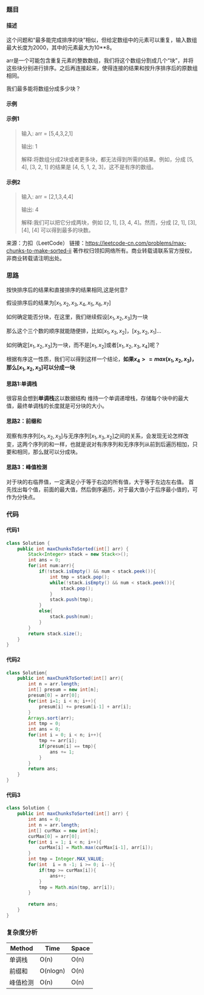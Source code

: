 ### 题目
#### 描述
这个问题和“最多能完成排序的块”相似，但给定数组中的元素可以重复，输入数组最大长度为2000，其中的元素最大为10**8。

arr是一个可能包含重复元素的整数数组，我们将这个数组分割成几个“块”，并将这些块分别进行排序。之后再连接起来，使得连接的结果和按升序排序后的原数组相同。

我们最多能将数组分成多少块？

#### 示例
#### 示例1
> 输入: arr = [5,4,3,2,1]
> 
> 输出: 1
> 
> 解释:将数组分成2块或者更多块，都无法得到所需的结果。例如，分成 [5, 4], [3, 2, 1] 的结果是 [4, 5, 1, 2, 3]，这不是有序的数组。
#### 示例2
> 输入: arr = [2,1,3,4,4]
> 
> 输出: 4
> 
> 解释:我们可以把它分成两块，例如 [2, 1], [3, 4, 4]。然而，分成 [2, 1], [3], [4], [4] 可以得到最多的块数。 

来源：力扣（LeetCode）
链接：https://leetcode-cn.com/problems/max-chunks-to-make-sorted-ii
著作权归领扣网络所有。商业转载请联系官方授权，非商业转载请注明出处。
### 思路
按快排序后的结果和直接排序的结果相同,这是何意?

假设排序后的结果为$[x_1, x_2, x_3, x_4, x_5, x_6, x_7]$

如何确定能否分块，在这里，我们继续假设$[x_1, x_2, x_3]$为一块

那么这个三个数的顺序就能随便排，比如$[x_1, x_3, x_2]$，$[x_3, x_2, x_1]$...

如何确定$[x_1, x_2, x_3]$为一块，而不是$[x_1, x_2]$或者$[x_1, x_2, x_3, x_4]$呢？

根据有序这一性质，我们可以得到这样一个结论，**如果$x_4 >= max (x_1, x_2, x_3)$，那么$[x_1, x_2, x_3]$可以分成一块**

#### 思路1:单调栈
很容易会想到**单调栈**这以数据结构
维持一个单调递增栈，存储每个块中的最大值，最终单调栈的长度就是可分块的大小。


#### 思路2：前缀和
观察有序序列$[x_1, x_2, x_3]$与无序序列$[x_1, x_3, x_2]$之间的关系，会发现无论怎样改变，这两个序列的和一样，也就是说对有序序列和无序序列从前到后遍历相加，只要和相同，那么就可以分成块。

#### 思路3：峰值检测
对于块的右临界值，一定满足小于等于右边的所有值，大于等于左边左右值。
首先找出每个值，前面的最大值，然后倒序遍历，对于最大值小于后序最小值的，可作为分快点。
### 代码
#### 代码1
```java
class Solution {
    public int maxChunksToSorted(int[] arr) {
        Stack<Integer> stack = new Stack<>();
        int ans = 0;
        for(int num:arr){
            if(!stack.isEmpty() && num < stack.peek()){
                int tmp = stack.pop();
                while(!stack.isEmpty() && num < stack.peek()){
                    stack.pop();
                }
                stack.push(tmp);
            }
            else{
                stack.push(num);
            }
        }
        return stack.size();
    }
}
```
#### 代码2
```java
class Solution{
    public int maxChunkToSorted(int[] arr){
        int n = arr.length;
        int[] presum = new int[n];
        presum[0] = arr[0];
        for(int i=1; i < n; i++){
            presum[i] += presum[i-1] + arr[i];
        }
        Arrays.sort(arr);
        int tmp = 0;
        int ans = 0;
        for(int i = 0; i < n; i++){
            tmp += arr[i];
            if(presum[i] == tmp){
                ans += 1;
            }
        }
        return ans;
    }
}
```
#### 代码3
```java
class Solution {
    public int maxChunksToSorted(int[] arr) {
        int ans = 0;
        int n = arr.length;
        int[] curMax = new int[n];
        curMax[0] = arr[0];
        for(int i = 1; i < n; i++){
            curMax[i] = Math.max(curMax[i-1], arr[i]);
        }
        int tmp = Integer.MAX_VALUE;
        for(int  i = n -1; i >= 0; i--){
            if(tmp >= curMax[i]){
                ans++;
            }
            tmp = Math.min(tmp, arr[i]);
        }
        
        return ans;
    }
}
```
### 复杂度分析
Method | Time | Space
--- | --- | ---
单调栈 | O(n) | O(n)
前缀和 | O(nlogn) | O(n)
峰值检测 | O(n) | O(n)
